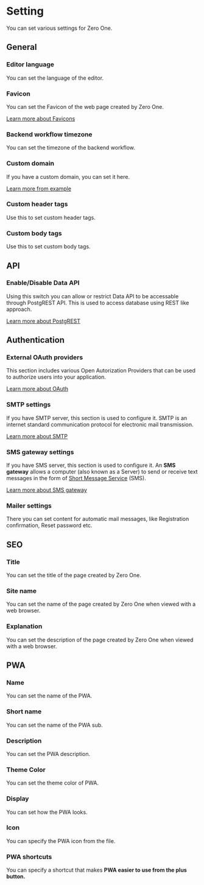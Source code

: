 # Setting

You can set various settings for Zero One.

## General

### Editor language

You can set the language of the editor.

### Favicon

You can set the Favicon of the web page created by Zero One.&#x20;

[Learn more about Favicons](https://developer.mozilla.org/en-US/docs/Glossary/Favicon)

### Backend workflow timezone

You can set the timezone of the backend workflow.

### Custom domain

If you have a custom domain, you can set it here.&#x20;

[Learn more from example](hmu/custom-domain.md)

### Custom header tags

Use this to set custom header tags.

### Custom body tags

Use this to set custom body tags.



## API

### Enable/Disable Data API

Using this switch you can allow or restrict Data API to be accessable through PostgREST API. This is used to access database using REST like approach.&#x20;

[Learn more about PostgREST](https://postgrest.org/en/v9.0/api.html)

## Authentication

### External OAuth providers

This section includes various Open Autorization Providers that can be used to authorize users into your application.&#x20;

[Learn more about OAuth](https://en.wikipedia.org/wiki/OAuth)

### SMTP settings

If you have SMTP server, this section is used to configure it. SMTP  is an internet standard communication protocol for electronic mail transmission.&#x20;

[Learn more about SMTP](https://en.wikipedia.org/wiki/Simple\_Mail\_Transfer\_Protocol)

### SMS gateway settings

If you have SMS server, this section is used to configure it. An **SMS gateway** allows a computer (also known as a Server) to send or receive text messages in the form of [Short Message Service](https://en.wikipedia.org/wiki/Short\_Message\_Service) (SMS).

[Learn more about SMS gateway](https://en.wikipedia.org/wiki/SMS\_gateway)

### Mailer settings

There you can set content for automatic mail messages, like Registration confirmation, Reset password etc.&#x20;

## SEO

### Title

You can set the title of the page created by Zero One.

### Site name

You can set the name of the page created by Zero One when viewed with a web browser.

### Explanation

You can set the description of the page created by Zero One when viewed with a web browser.

## **PWA**

### Name

You can set the name of the PWA.

### Short name

You can set the name of the PWA sub.

### Description

You can set the PWA description.

### Theme Color

You can set the theme color of PWA.

### Display

You can set how the PWA looks.

### Icon

You can specify the PWA icon from the file.

### **PWA shortcuts**

You can specify a shortcut that makes **PWA easier to use from the plus button.**
